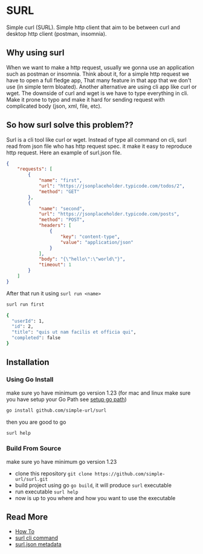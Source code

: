 # SURL

Simple curl (SURL). Simple http client that aim to be between curl and desktop http client (postman, insomnia).

## Why using surl
When we want to make a http request, usually we gonna use an application such as postman or insomnia.
Think about it, for a simple http request we have to open a full fledge app, That many feature in that app
that we don't use (in simple term bloated). Another alternative are using cli app like curl or wget. The downside
of curl and wget is we have to type everything in cli. Make it prone to typo and make it hard for sending request
with complicated body (json, xml, file, etc).

## So how surl solve this problem??
Surl is a cli tool like curl or wget. Instead of type all command on cli, surl read from json file who has http request spec.
it make it easy to reproduce http request. Here an example of surl.json file.
```json
{
    "requests": [
        {
            "name": "first",
            "url": "https://jsonplaceholder.typicode.com/todos/2",
            "method": "GET"
        },
        {
            "name": "second",
            "url": "https://jsonplaceholder.typicode.com/posts",
            "method": "POST",
            "headers": [
                {
                    "key": "content-type",
                    "value": "application/json"
                }
            ],
            "body": "{\"hello\":\"world\"}",
            "timeout": 1
        }
    ]
}
```
After that run it using `surl run <name>`
```sh
surl run first
```
```sh
{
  "userId": 1,
  "id": 2,
  "title": "quis ut nam facilis et officia qui",
  "completed": false
}
```
## Installation
### Using Go Install
make sure yo have minimum go version 1.23 
(for mac and linux make sure you have setup your Go Path see [setup go path](https://stackoverflow.com/questions/36083542/error-command-not-found-after-installing-go-eval))
```sh
go install github.com/simple-url/surl
```
then you are good to go
```sh
surl help
```
### Build From Source
make sure yo have minimum go version 1.23 
- clone this repository `git clone https://github.com/simple-url/surl.git`
- build project using go `go build`, it will produce `surl` executable
- run executable `surl help`
- now is up to you where and how you want to use the executable

## Read More
- [How To](./docs/how-to.md)
- [surl cli command](./docs/cli_command.md)
- [surl.json metadata](./docs/surl_json.md)
